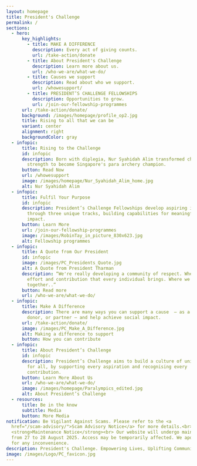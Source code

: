```yaml
---
layout: homepage
title: President's Challenge
permalink: /
sections:
  - hero:
      key_highlights:
        - title: MAKE A DIFFERENCE
          description: Every act of giving counts.
          url: /take-action/donate
        - title: About President's Challenge
          description: Learn more about us.
          url: /who-we-are/what-we-do/
        - title: Causes we support
          description: Read about who we support.
          url: /whowesupport/
        - title: PRESIDENT’S CHALLENGE FELLOWSHIPS
          description: Opportunities to grow.
          url: /join-our-fellowship-programmes
      url: /take-action/donate/
      background: /images/homepage/profile_op2.jpg
      title: Rising to all that we can be
      variant: center
      alignment: right
      backgroundColor: gray
  - infopic:
      title: Rising to the Challenge
      id: infopic
      description: Born with diplegia, Nur Syahidah Alim transformed challenges into
        strength to become Singapore's para archery champion.
      button: Read Now
      url: /whowesupport
      image: /images/homepage/Nur_Syahidah_Alim_home.jpg
      alt: Nur Syahidah Alim
  - infopic:
      title: Fulfil Your Purpose
      id: infopic
      description: President’s Challenge Fellowships develop aspiring individuals
        through three unique tracks, building capabilities for meaningful social
        impact.
      button: Learn More
      url: /join-our-fellowship-programmes
      image: /images/RobinTay_in_picture_830x623.jpg
      alt: Fellowship programmes
  - infopic:
      title: A Quote from Our President
      id: infopic
      image: /images/PC_Presidents_Quote.jpg
      alt: A Quote from President Tharman
      description: “We're really developing a community of respect. Where we value the
        effort and contribution that every individual brings. Where we rise
        together..”
      button: Read more
      url: /who-we-are/what-we-do/
  - infopic:
      title: Make A Difference
      description: There are many ways you can support a cause  – as a volunteer,
        donor, or partner – and help achieve social impact.
      url: /take-action/donate/
      image: /images/PC_Make_A_Difference.jpg
      alt: Making a difference to support
      button: How you can contribute
  - infopic:
      title: About President’s Challenge
      id: infopic
      description: President’s Challenge aims to build a culture of unity and respect
        for all, by supporting every aspiration and recognising every
        contribution.
      button: Learn More About Us
      url: /who-we-are/what-we-do/
      image: /images/homepage/Paralympics_edited.jpg
      alt: About President’s Challenge
  - resources:
      title: Be in the know
      subtitle: Media
      button: More Media
notification: Be Vigilant Against Scams. Please refer to the <a
  href="/scam-advisory/">Scam Advisory Notice</a> for more details.<br><br>
  <strong>Maintenance Notice</strong><br> Our website will undergo maintenance
  from 27 to 28 August 2025. Access may be temporarily affected. We apologise
  for any inconvenience.
description: President's Challenge. Empowering Lives, Uplifting Communities.
image: /images/Logo/PC_favicon.jpg
---
```

